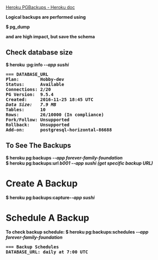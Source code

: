 [Heroku PGBackups - Heroku doc](https://devcenter.heroku.com/articles/heroku-postgres-backups)

<b>Logical backups are performed using  

$ <b>pg_dump</b>  

and are high impact,  but save the schema


<h2>Check database size</h2>
$ <b>heroku :pg:info</b> <em>--app sushi</em>
<pre>
=== DATABASE_URL
Plan:        Hobby-dev
Status:      Available
Connections: 2/20
PG Version:  9.5.4
Created:     2016-11-25 18:45 UTC
<b><em>Data Size:   7.9 MB</em></b>
Tables:      10
Rows:        26/10000 (In compliance)
Fork/Follow: Unsupported
Rollback:    Unsupported
Add-on:      postgresql-horizontal-86688
</pre>

<h2>To See The Backups</h2>

$ <b>heroku pg:backups <em>--app forever-family-foundation</em></b>  
$ <b>heroku pg:backups:url</b> <em>b001 --app sushi</em>   <em>(get specific backup URL)</em>


<h1>Create A Backup</h1>
$ <b>heroku pg:backups:capture</b><em>--app sushi</em>


<h1>Schedule A Backup</h1>
To check backup schedule:  
$ <b>heroku pg:backups:schedules <em>--app forever-family-foundation</em></b>
<pre>
=== Backup Schedules
DATABASE_URL: daily at 7:00 UTC
</pre>
